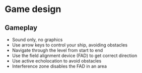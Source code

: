 # Game design

## Gameplay

 - Sound only, no graphics
 - Use arrow keys to control your ship, avoiding obstacles
 - Navigate through the level from start to end
 - Use the field alignment device (FAD) to get correct direction
 - Use active echolocation to avoid obstacles
 - Interference zone disables the FAD in an area
